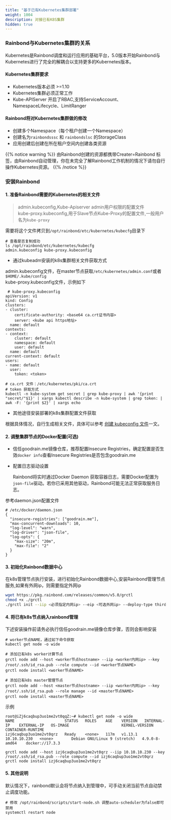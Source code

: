 ```yaml
---
title: "基于已有Kubernetes集群部署"
weight: 1004
description: 对接已有K8S集群
hidden: true
---
```


### Rainbond与Kubernetes集群的关系

Kubernetes是Rainbond调度和运行应用的基础平台，5.0版本开始Rainbond与Kubernetes进行了完全的解耦合以支持更多的Kubernetes版本。

#### Kubernetes集群要求

* Kubernetes版本必须 >=1.10
* Kubernetes集群必须正常工作
* Kube-APIServer 开启了RBAC,支持ServiceAccount、NamespaceLifecycle、LimitRanger

#### Rainbond将对Kubernetes集群做的修改

* 创建多个Namespace（每个租户创建一个Namespace）
* 创建名为`rainbondsssc` 和 `rainbondslsc` 的StorageClass
* 应用创建后创建在所在租户空间内创建各类资源


{{% notice warning %}}
由Rainbond创建的资源都携带Creater=Rainbond 标签，由Rainbond自动管理，你在未完全了解Rainbond工作机制的情况下请勿自行操作Kubernetes资源。
{{% /notice %}}


### 安装Rainbond

#### 1. 准备Rainbond需要的Kubernetes的相关文件

> admin.kubeconfig,Kube-Apiserver admin用户权限的配置文件  
> kube-proxy.kubeconfig,用于Slave节点Kube-Proxy的配置文件,一般用户名为`kube-proxy`  

需要将这个文件拷贝到`/opt/rainbond/etc/kubernetes/kubecfg`目录下  

```
# 查看是否复制成功
ls /opt/rainbond/etc/kubernetes/kubecfg
admin.kubeconfig kube-proxy.kubeconfig
```

  * 通过kubeadm安装的k8s集群相关文件获取方式  
  
admin.kubeconfig文件，在master节点获取`/etc/kubernetes/admin.conf`或者`$HOME/.kube/config`  
kube-proxy.kubeconfig文件，示例如下  

```
 # kube-proxy.kubeconfig
apiVersion: v1
kind: Config
clusters:
- cluster:
    certificate-authority: <base64 ca.crt证书内容>
    server: <kube api https地址>
  name: default
contexts:
- context:
    cluster: default
    namespace: default
    user: default
  name: default
current-context: default
users:
- name: default
  user:
    token: <token>

# ca.crt 文件：/etc/kubernetes/pki/ca.crt
# token 获取方式
kubectl -n kube-system get secret | grep kube-proxy | awk '{print "secret/"$1}' | xargs kubectl describe -n kube-system | grep token: | awk -F: '{print $2}' | xargs echo
```

 * 其他途径安装部署的k8s集群配置文件获取
 
 根据具体情况，自行生成相关文件，具体可以参考 [创建 kubeconfig 文件](https://jimmysong.io/kubernetes-handbook/practice/create-kubeconfig.html)一文。  

#### 2. 调整集群节点的Docker配置(可选)

   * 信任goodrain.me镜像仓库，推荐配置Insecure Registries，确定配置是否生效`docker info`查看Insecure Registries是否包含goodrain.me

   * 配置日志驱动设置

     Rainbond将实时通过Docker Daemon 获取容器日志，需要Docker配置为`json-file`驱动。若你已采用其他驱动，Rainbond可能无法正常获取服务日志。

   参考daemon.json配置文件

   ```
   # /etc/docker/daemon.json
   {
     "insecure-registries": ["goodrain.me"],
     "max-concurrent-downloads": 10,
     "log-level": "warn",
     "log-driver": "json-file",
     "log-opts": {
       "max-size": "20m",
       "max-file": "2"
     }
   }
   ```

#### 3. 初始化Rainbond数据中心

在k8s管理节点执行安装，进行初始化Rainbond数据中心,安装Rainbond管理节点服务,如果有外网ip，则需要指定外网ip

```bash
wget https://pkg.rainbond.com/releases/common/v5.0/grctl
chmod +x ./grctl
./grctl init --iip <必须指定内网ip> --eip <可选外网ip> --deploy-type thirdparty 
```

#### 4. 将已有k8s节点纳入rainbond管理

下述安装操作前请务必执行信任goodrain.me镜像仓库步骤，否则会影响安装

```
# worker节点NAME，通过如下命令获取
kubectl get node -o wide 

# 添加已有k8s worker计算节点
grctl node add --host <worker节点hostname> --iip <worker内网ip> --key /root/.ssh/id_rsa.pub --role compute --id <worker节点NAME>
grctl node install <worker节点NAME>

# 添加已有k8s master管理节点
grctl node add --host <master节点hostname> --iip <worker内网ip> --key /root/.ssh/id_rsa.pub --role manage --id <master节点NAME>
grctl node install <master节点NAME>
```

示例

```
root@iZj6caqbup3uo1me2vt0qqZ:~# kubectl get node -o wide
NAME                      STATUS   ROLES    AGE    VERSION   INTERNAL-IP    EXTERNAL-IP   OS-IMAGE                       KERNEL-VERSION   CONTAINER-RUNTIME
izj6caqbup3uo1me2vt0qrz   Ready    <none>   117m   v1.13.1   10.10.10.230   <none>        Debian GNU/Linux 9 (stretch)   4.9.0-8-amd64    docker://17.3.3

grctl node add --host izj6caqbup3uo1me2vt0qrz --iip 10.10.10.230 --key /root/.ssh/id_rsa.pub --role compute --id izj6caqbup3uo1me2vt0qrz
grctl node install izj6caqbup3uo1me2vt0qrz
```

#### 5. 其他说明

默认情况下，rainbond默认会将节点纳入到管理中，可手动关闭当前节点自动禁止调度功能。

```
# 修改 /opt/rainbond/scripts/start-node.sh 调整auto-scheduler为false即可禁用
systemctl restart node
```
